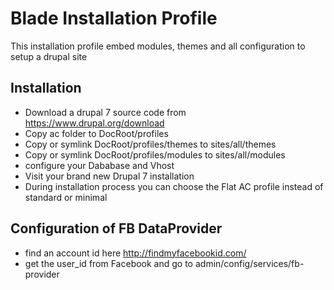# Blade Installation Profile

This installation profile embed modules, themes and all configuration to setup a drupal site

## Installation

  * Download a drupal 7 source code from https://www.drupal.org/download
  * Copy ac folder to DocRoot/profiles
  * Copy or symlink DocRoot/profiles/themes to sites/all/themes
  * Copy or symlink DocRoot/profiles/modules to sites/all/modules
  * configure your Dababase and Vhost
  * Visit your brand new Drupal 7 installation
  * During installation process you can choose the Flat AC profile instead of standard or minimal

## Configuration of FB DataProvider

  * find an account id here http://findmyfacebookid.com/
  * get the user_id from Facebook and go to admin/config/services/fb-provider